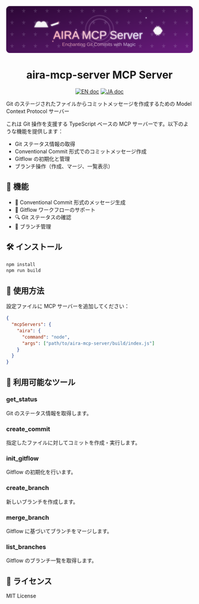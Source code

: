 <div align="center">
  <img src="assets/header.svg" alt="Aira MCP Server" width="800" />

  # aira-mcp-server MCP Server

  <a href="README.md"><img src="https://img.shields.io/badge/english-document-white.svg" alt="EN doc"></a>
  <a href="README.ja.md"><img src="https://img.shields.io/badge/ドキュメント-日本語-white.svg" alt="JA doc"/></a>
</div>

Git のステージされたファイルからコミットメッセージを作成するための Model Context Protocol サーバー

これは Git 操作を支援する TypeScript ベースの MCP サーバーです。以下のような機能を提供します：

- Git ステータス情報の取得
- Conventional Commit 形式でのコミットメッセージ作成
- Gitflow の初期化と管理
- ブランチ操作（作成、マージ、一覧表示）

## 🚀 機能

- 📝 Conventional Commit 形式のメッセージ生成
- 🌳 Gitflow ワークフローのサポート
- 🔍 Git ステータスの確認
- 🔄 ブランチ管理

## 🛠️ インストール

```bash
npm install
npm run build
```

## 📖 使用方法

設定ファイルに MCP サーバーを追加してください：

```json
{
  "mcpServers": {
    "aira": {
      "command": "node",
      "args": ["path/to/aira-mcp-server/build/index.js"]
    }
  }
}
```

## 🔧 利用可能なツール

### get_status
Git のステータス情報を取得します。

### create_commit
指定したファイルに対してコミットを作成・実行します。

### init_gitflow
Gitflow の初期化を行います。

### create_branch
新しいブランチを作成します。

### merge_branch
Gitflow に基づいてブランチをマージします。

### list_branches
Gitflow のブランチ一覧を取得します。

## 📄 ライセンス

MIT License
